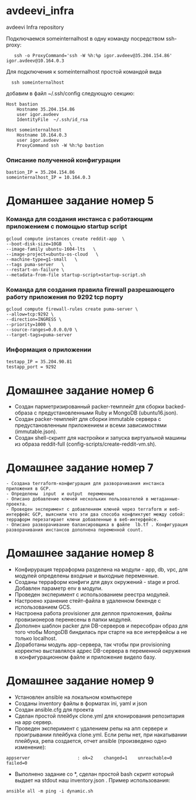 # avdeevi_infra
avdeevi Infra repository

 Подключаемся someinternalhost  в одну команду посредством  ssh-proxy:
```
   ssh -o ProxyCommand='ssh -W %h:%p igor.avdeev@35.204.154.86' igor.avdeev@10.164.0.3
```
 Для подключения к someinternalhost  простой командой вида 

```
  ssh someinternalhost
```

добавим в файл ~/.ssh/config следующую секцию:

```
Host bastion
    Hostname 35.204.154.86
    user igor.avdeev
    IdentityFile  ~/.ssh/id_rsa

Host someinternalhost
    Hostname 10.164.0.3
    user igor.avdeev
    ProxyCommand ssh -W %h:%p bastion       
```

### Описание полученной конфигурации
```
bastion_IP = 35.204.154.86
someinternalhost_IP = 10.164.0.3 
```

# Доманшее задание номер 5
### Команда для создания  инстанса с работающим приложением с помощью  startup script

```
gcloud compute instances create reddit-app  \
--boot-disk-size=10GB   \
--image-family ubuntu-1604-lts   \
--image-project=ubuntu-os-cloud   \
--machine-type=g1-small   \
--tags puma-server   \
--restart-on-failure \
--metadata-from-file startup-script=startup-script.sh
```
### Команда для создания правила firewall разрешающего работу приложения по 9292 tcp порту

```
gcloud compute firewall-rules create puma-server \
--allow=tcp:9292 \
--direction=INGRESS \
--priority=1000 \
--source-ranges=0.0.0.0/0 \
--target-tags=puma-server 
```
### Информация о приложении 
```
testapp_IP = 35.204.90.81
testapp_port = 9292 
```

# Домашнее задание номер 6

 - Создан парметризированный packer-темплейт для сборки backed-образа с предустановленными  Ruby и MongoDB (ubuntu16.json). 
 - Создан packer-темплейт для сборки immutable сервера с предустановленным приложением и всеми зависимостями (immutable.json).
 - Создан shell-скрипт для настройки и запуска виртуальной машины из образа reddit-full (config-scripts/create-reddit-vm.sh).  

# Домашнее задание номер 7

    - Создана terraform-конфигурация для разворачивания инстанса приложения в GCP. 
    - Определены  input  и output  переменные
    - Описано добавление ключей нескольких пользователей в метаданные-проекта.
    - Проведен эксперимент с добавлением ключей через terraform и веб-интерфейс GCP, выяснили что эти два способа конфликтуют между собой: терраформ перезатирает ключи добавленные в веб-интерфейсе. 
    - Описано разворачивание балансировщика в файле  lb.tf . Конфигурация разворачивания инстансов дополнена переменной count.


# Домашнее задание номер 8
 - Конфирурация терраформа разделена на модули -  app, db, vpc, для модулей определены входные и выходные переменные. 
 - Созданы терраформ конфиги для двух окружений  - stage и prod. Добавлен параметр  env  в модули. 
 - Проведен эксперимент с использованием реестра модулей. 
 - Настроено хранение стейт-файла в удаленном бекенде с использованием GCS.
 - Настроена работа provisioner для деплоя приложения, файлы  провизионеров перенесены в папки модулей.
 - Дополнен шаблон packer для DB-серверов  и пересобран образ для того чтобы  MongoDB биндилась при старте на все интерфейсы а не только localhost.
 - Доработаны модуль  app-сервера, так чтобы при provisioning корректно выставлялcя адрес DB-сервера в переменной окружения в конфигурационном файле и приложение видело базу. 

# Домашнее задание номер 9
 - Установлен  ansible на локальном компьютере
 - Созданы  inventory файлы в форматах  ini, yaml и json
 - Cоздан ansible.cfg для проекта
 - Сделан простой плейбук clone.yml для клонирования репозитария на app сервер.
 - Проведен эксперимент с удалением репы на апп сервере и проигрывании плейбука  clone.yml. Если репы нет, при накатывании плейбука, репа создается, отчет ansible (произведено одно изменение):
```
appserver                  : ok=2    changed=1    unreachable=0    failed=0   
```
 - Выполнено задание со *, сделан простой bash скрипт который выдает на  stdout наш  inventory.json . Пример использования:
```
ansible all -m ping -i dynamic.sh
```


